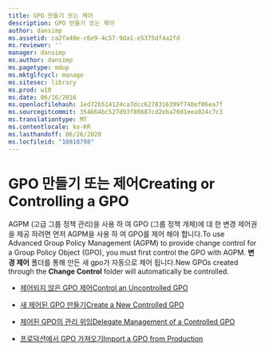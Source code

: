 ```yaml
---
title: GPO 만들기 또는 제어
description: GPO 만들기 또는 제어
author: dansimp
ms.assetid: ca2fa40e-c6e9-4c57-9da1-e5375df4a2fd
ms.reviewer: ''
manager: dansimp
ms.author: dansimp
ms.pagetype: mdop
ms.mktglfcycl: manage
ms.sitesec: library
ms.prod: w10
ms.date: 06/16/2016
ms.openlocfilehash: 1ed72b514124ca7dcc6278316399f740ef06ea7f
ms.sourcegitcommit: 354664bc527d93f80687cd2eba70d1eea024c7c3
ms.translationtype: MT
ms.contentlocale: ko-KR
ms.lasthandoff: 06/26/2020
ms.locfileid: "10818798"
---
```

# <span data-ttu-id="7f02d-103">GPO 만들기 또는 제어</span><span class="sxs-lookup"><span data-stu-id="7f02d-103">Creating or Controlling a GPO</span></span>


<span data-ttu-id="7f02d-104">AGPM (고급 그룹 정책 관리)을 사용 하 여 GPO (그룹 정책 개체)에 대 한 변경 제어권을 제공 하려면 먼저 AGPM을 사용 하 여 GPO를 제어 해야 합니다.</span><span class="sxs-lookup"><span data-stu-id="7f02d-104">To use Advanced Group Policy Management (AGPM) to provide change control for a Group Policy Object (GPO), you must first control the GPO with AGPM.</span></span> <span data-ttu-id="7f02d-105">**변경 제어** 폴더를 통해 만든 새 gpo가 자동으로 제어 됩니다.</span><span class="sxs-lookup"><span data-stu-id="7f02d-105">New GPOs created through the **Change Control** folder will automatically be controlled.</span></span>

-   [<span data-ttu-id="7f02d-106">제어되지 않은 GPO 제어</span><span class="sxs-lookup"><span data-stu-id="7f02d-106">Control an Uncontrolled GPO</span></span>](control-an-uncontrolled-gpo-agpm40.md)

-   [<span data-ttu-id="7f02d-107">새 제어된 GPO 만들기</span><span class="sxs-lookup"><span data-stu-id="7f02d-107">Create a New Controlled GPO</span></span>](create-a-new-controlled-gpo-agpm40.md)

-   [<span data-ttu-id="7f02d-108">제어된 GPO의 관리 위임</span><span class="sxs-lookup"><span data-stu-id="7f02d-108">Delegate Management of a Controlled GPO</span></span>](delegate-management-of-a-controlled-gpo-agpm40.md)

-   [<span data-ttu-id="7f02d-109">프로덕션에서 GPO 가져오기</span><span class="sxs-lookup"><span data-stu-id="7f02d-109">Import a GPO from Production</span></span>](import-a-gpo-from-production-agpm40-app.md)

 

 





